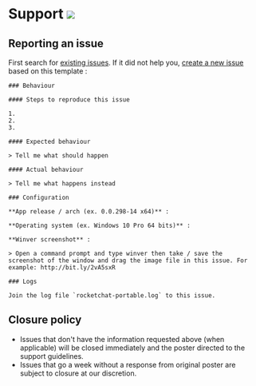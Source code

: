 # Support [![](https://isitmaintained.com/badge/resolution/portapps/rocketchat-portable.svg)](https://isitmaintained.com/project/portapps/rocketchat-portable)

## Reporting an issue

First search for [existing issues](https://github.com/portapps/rocketchat-portable/issues?utf8=%E2%9C%93&q=). If it did not help you, [create a new issue](https://github.com/portapps/rocketchat-portable/issues/new) based on this template :

```
### Behaviour

#### Steps to reproduce this issue

1.
2.
3.

#### Expected behaviour

> Tell me what should happen

#### Actual behaviour

> Tell me what happens instead

### Configuration

**App release / arch (ex. 0.0.298-14 x64)** :

**Operating system (ex. Windows 10 Pro 64 bits)** :

**Winver screenshot** :

> Open a command prompt and type winver then take / save the screenshot of the window and drag the image file in this issue. For example: http://bit.ly/2vA5sxR

### Logs

Join the log file `rocketchat-portable.log` to this issue.
```

## Closure policy

* Issues that don't have the information requested above (when applicable) will be closed immediately and the poster directed to the support guidelines.
* Issues that go a week without a response from original poster are subject to closure at our discretion.
